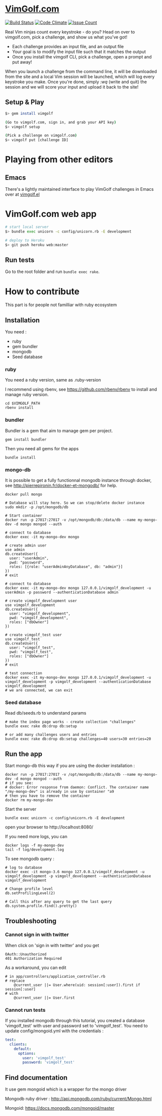 # [VimGolf.com](http://www.vimgolf.com)

[![Build Status](https://travis-ci.org/igrigorik/vimgolf.svg?branch=master)](https://travis-ci.org/igrigorik/vimgolf) [![Code Climate](https://codeclimate.com/github/igrigorik/vimgolf/badges/gpa.svg)](https://codeclimate.com/github/igrigorik/vimgolf) [![Issue Count](https://codeclimate.com/github/igrigorik/vimgolf/badges/issue_count.svg)](https://codeclimate.com/github/igrigorik/vimgolf)

Real Vim ninjas count every keystroke - do you? Head on over to vimgolf.com, pick a challenge, and show us what you've got!

* Each challenge provides an input file, and an output file
* Your goal is to modify the input file such that it matches the output
* Once you install the vimgolf CLI, pick a challenge, open a prompt and put away!

When you launch a challenge from the command line, it will be downloaded from the site and a local Vim session will be launched, which will log every keystroke you make. Once you're done, simply *:wq* (write and quit) the session and we will score your input and upload it back to the site!

## Setup & Play

```bash
$> gem install vimgolf

(Go to vimgolf.com, sign in, and grab your API key)
$> vimgolf setup

(Pick a challenge on vimgolf.com)
$> vimgolf put [challenge ID]
```

# Playing from other editors

## Emacs

There's a lightly maintained interface to play VimGolf challenges in Emacs
over at [vimgolf.el](https://github.com/timvisher/vimgolf.el)

# VimGolf.com web app



```bash
# start local server
$> bundle exec unicorn -c config/unicorn.rb -E development

# deploy to Heroku
$> git push heroku web:master
```

## Run tests

Go to the root folder and run `bundle exec rake`.

# How to contribute

This part is for people not familliar with ruby ecosystem

## Installation

You need :
- ruby
- gem bundler
- mongodb
- Seed database

### ruby

You need a ruby version, same as .ruby-version

I recommend using rbenv, see https://github.com/rbenv/rbenv to install and manage ruby version.

```
cd $VIMGOLF_PATH
rbenv install
```

### bundler

Bundler is a gem that aim to manage gem per project.

```
gem install bundler
```

Then you need all gems for the apps

```
bundle install
```

### mongo-db

It is possible to get a fully functionnal mongodb instance through docker, see http://pierrepironin.fr/docker-et-mongodb/ for help.

```
docker pull mongo

# Database will stay here. So we can stop/delete docker instance
sudo mkdir -p /opt/mongodb/db

# Start container
docker run -p 27017:27017 -v /opt/mongodb/db:/data/db --name my-mongo-dev -d mongo mongod --auth

# connect to database
docker exec -it my-mongo-dev mongo

# create admin user
use admin
db.createUser({
  user: "userAdmin",
  pwd: "password",
  roles: [{role: "userAdminAnyDatabase", db: "admin"}]
})
# exit

# connect to database
docker exec -it my-mongo-dev mongo 127.0.0.1/vimgolf_development -u userAdmin -p password --authenticationDatabase admin

# create vimgolf_development user
use vimgolf_development
db.createUser({
  user: "vimgolf_development",
  pwd: "vimgolf_development",
  roles: ["dbOwner"]
})

# create vimgolf_test user
use vimgolf_test
db.createUser({
  user: "vimgolf_test",
  pwd: "vimgolf_test",
  roles: ["dbOwner"]
})
# exit

# test connection
docker exec -it my-mongo-dev mongo 127.0.0.1/vimgolf_development -u vimgolf_development -p vimgolf_development --authenticationDatabase vimgolf_development
# we are connected, we can exit
```

### Seed database

Read db/seeds.rb to understand params

```
# make the index page works - create collection "challenges"
bundle exec rake db:drop db:setup

# or add many challenges users and entries
bundle exec rake db:drop db:setup challenges=40 users=30 entries=20
```

## Run the app

Start mongo-db this way if you are using the docker installation :

```
docker run -p 27017:27017 -v /opt/mongodb/db:/data/db --name my-mongo-dev -d mongo mongod --auth
# if you see:
# docker: Error response from daemon: Conflict. The container name "/my-mongo-dev" is already in use by container "a9
# then you have to remove the container
docker rm my-mongo-dev
```

Start the server

```
bundle exec unicorn -c config/unicorn.rb -E development
```

open your browser to http://localhost:8080/

If you need more logs, you can

```
docker logs -f my-mongo-dev
tail -f log/development.log
```

To see mongodb query :
```
# log to database
docker exec -it mongo-3.6 mongo 127.0.0.1/vimgolf_development -u vimgolf_development -p vimgolf_development --authenticationDatabase vimgolf_development

# Change profile level
db.setProfilingLevel(2)

# Call this after any query to get the last query
db.system.profile.find().pretty()
```

## Troubleshooting

### Cannot sign in with twitter

When click on 'sign in with twitter' and you get

```
OAuth::Unauthorized
401 Authorization Required
```

As a workaround, you can edit

```
# in app/controllers/application_controller.rb
# replace
    @current_user ||= User.where(uid: session[:user]).first if session[:user]
# with
    @current_user ||= User.first
```

### Cannot run tests

If you installed mongodb through this tutorial, you created a database 'vimgolf_test' with user and password
set to 'vimgolf_test'.
You need to update config/mongoid.yml with the credentials :

```yaml
test:
  clients:
    default:
      options:
        user: 'vimgolf_test'
        password: 'vimgolf_test'
```

## Find documentation

It use gem mongoid which is a wrapper for the mongo driver

Mongodb ruby driver : http://api.mongodb.com/ruby/current/Mongo.html

Mongoid: https://docs.mongodb.com/mongoid/master
